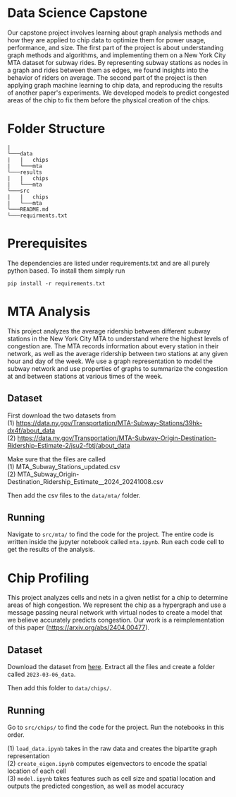 # Data Science Capstone

Our capstone project involves learning about graph analysis methods and how they are applied to chip data to optimize them for power usage, performance, and size. The first part of the project is about understanding graph methods and algorithms, and implementing them on a New York City MTA dataset for subway rides. By representing subway stations as nodes in a graph and rides between them as edges, we found insights into the behavior of riders on average. The second part of the project is then applying graph machine learning to chip data, and reproducing the results of another paper's experiments. We developed models to predict congested areas of the chip to fix them before the physical creation of the chips.

# Folder Structure
```
|
└───data
|   |   chips
|   └───mta
└───results
|   |   chips
|   └───mta
└───src
|   |   chips
|   └───mta
└───README.md
└───requirments.txt
```

# Prerequisites
The dependencies are listed under requirements.txt and are all purely python based. To install them simply run

```
pip install -r requirements.txt
```

# MTA Analysis

This project analyzes the average ridership between different subway stations in the New York City MTA to understand where the highest levels of congestion are. The MTA records information about every station in their network, as well as the average ridership between two stations at any given hour and day of the week. We use a graph representation to model the subway network and use properties of graphs to summarize the congestion at and between stations at various times of the week.

## Dataset
First download the two datasets from <br>
(1) https://data.ny.gov/Transportation/MTA-Subway-Stations/39hk-dx4f/about_data <br>
(2) https://data.ny.gov/Transportation/MTA-Subway-Origin-Destination-Ridership-Estimate-2/jsu2-fbtj/about_data <br>

Make sure that the files are called <br>
(1) MTA_Subway_Stations_updated.csv <br>
(2) MTA_Subway_Origin-Destination_Ridership_Estimate__2024_20241008.csv <br>

Then add the csv files to the `data/mta/` folder.

## Running

Navigate to `src/mta/` to find the code for the project. The entire code is written inside the jupyter notebook called `mta.ipynb`. Run each code cell to get the results of the analysis.

# Chip Profiling

This project analyzes cells and nets in a given netlist for a chip to determine areas of high congestion. We represent the chip as a hypergraph and use a message passing neural network with virtual nodes to create a model that we believe accurately predicts congestion. Our work is a reimplementation of this paper (https://arxiv.org/abs/2404.00477).

## Dataset

Download the dataset from [here](https://zenodo.org/records/10795280?token=eyJhbGciOiJIUzUxMiJ9.eyJpZCI6Ijk5NjM2MzZiLTg0ZmUtNDI2My04OTQ3LTljMjA5ZjA3N2Y1OSIsImRhdGEiOnt9LCJyYW5kb20iOiJlYzFmMGJlZTU3MzE1OWMzOTU2MWZkYTE3MzY5ZjRjOCJ9.WifQFExjW1CAW0ahf3e5Qr0OV9c2cw9_RUbOXUsvRbnKlkApNZwVCL_VPRJvAve0MJDC0DDOSx_RLiTvBimr0w). Extract all the files and create a folder called `2023-03-06_data`. 

Then add this folder to `data/chips/`.

## Running

Go to `src/chips/` to find the code for the project. Run the notebooks in this order.

(1) `load_data.ipynb` takes in the raw data and creates the bipartite graph representation <br>
(2) `create_eigen.ipynb` computes eigenvectors to encode the spatial location of each cell <br>
(3) `model.ipynb` takes features such as cell size and spatial location and outputs the predicted congestion, as well as model accuracy